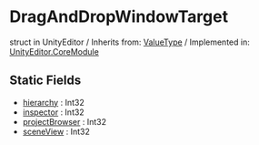 # DragAndDropWindowTarget
struct in UnityEditor
 / Inherits from: <a href="https://docs.unity3d.com/6000.0/Documentation/ScriptReference/ValueType.html" target="_blank">ValueType</a> / Implemented in: <a href="https://docs.unity3d.com/6000.0/Documentation/ScriptReference/UnityEditor.CoreModule.html" target="_blank">UnityEditor.CoreModule</a>
## Static Fields
- <a href="https://docs.unity3d.com/6000.0/Documentation/ScriptReference/DragAndDropWindowTarget-hierarchy.html" target="_blank">hierarchy</a> : Int32
- <a href="https://docs.unity3d.com/6000.0/Documentation/ScriptReference/DragAndDropWindowTarget-inspector.html" target="_blank">inspector</a> : Int32
- <a href="https://docs.unity3d.com/6000.0/Documentation/ScriptReference/DragAndDropWindowTarget-projectBrowser.html" target="_blank">projectBrowser</a> : Int32
- <a href="https://docs.unity3d.com/6000.0/Documentation/ScriptReference/DragAndDropWindowTarget-sceneView.html" target="_blank">sceneView</a> : Int32

